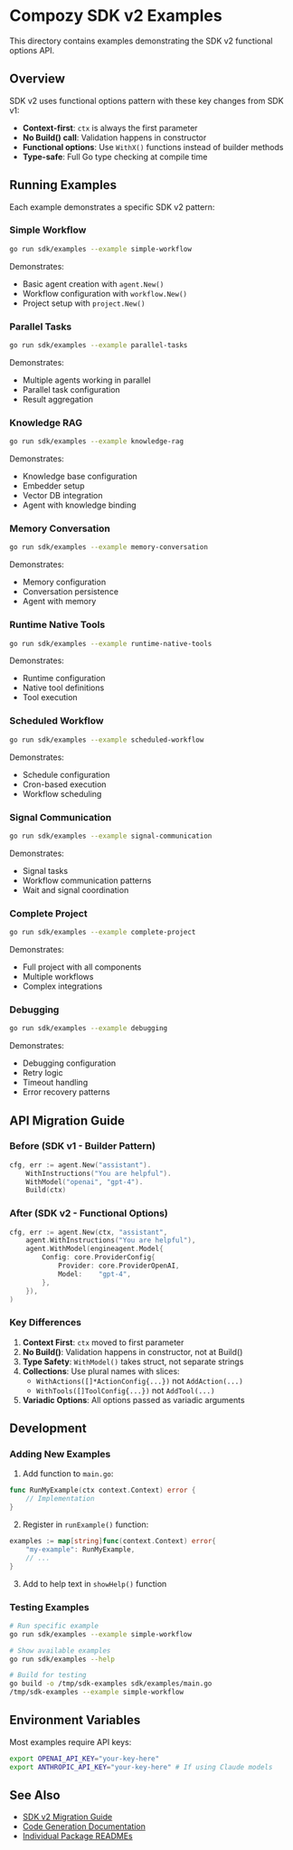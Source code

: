 # Compozy SDK v2 Examples

This directory contains examples demonstrating the SDK v2 functional options API.

## Overview

SDK v2 uses functional options pattern with these key changes from SDK v1:

- **Context-first**: `ctx` is always the first parameter
- **No Build() call**: Validation happens in constructor
- **Functional options**: Use `WithX()` functions instead of builder methods
- **Type-safe**: Full Go type checking at compile time

## Running Examples

Each example demonstrates a specific SDK v2 pattern:

### Simple Workflow

```bash
go run sdk/examples --example simple-workflow
```

Demonstrates:

- Basic agent creation with `agent.New()`
- Workflow configuration with `workflow.New()`
- Project setup with `project.New()`

### Parallel Tasks

```bash
go run sdk/examples --example parallel-tasks
```

Demonstrates:

- Multiple agents working in parallel
- Parallel task configuration
- Result aggregation

### Knowledge RAG

```bash
go run sdk/examples --example knowledge-rag
```

Demonstrates:

- Knowledge base configuration
- Embedder setup
- Vector DB integration
- Agent with knowledge binding

### Memory Conversation

```bash
go run sdk/examples --example memory-conversation
```

Demonstrates:

- Memory configuration
- Conversation persistence
- Agent with memory

### Runtime Native Tools

```bash
go run sdk/examples --example runtime-native-tools
```

Demonstrates:

- Runtime configuration
- Native tool definitions
- Tool execution

### Scheduled Workflow

```bash
go run sdk/examples --example scheduled-workflow
```

Demonstrates:

- Schedule configuration
- Cron-based execution
- Workflow scheduling

### Signal Communication

```bash
go run sdk/examples --example signal-communication
```

Demonstrates:

- Signal tasks
- Workflow communication patterns
- Wait and signal coordination

### Complete Project

```bash
go run sdk/examples --example complete-project
```

Demonstrates:

- Full project with all components
- Multiple workflows
- Complex integrations

### Debugging

```bash
go run sdk/examples --example debugging
```

Demonstrates:

- Debugging configuration
- Retry logic
- Timeout handling
- Error recovery patterns

## API Migration Guide

### Before (SDK v1 - Builder Pattern)

```go
cfg, err := agent.New("assistant").
    WithInstructions("You are helpful").
    WithModel("openai", "gpt-4").
    Build(ctx)
```

### After (SDK v2 - Functional Options)

```go
cfg, err := agent.New(ctx, "assistant",
    agent.WithInstructions("You are helpful"),
    agent.WithModel(engineagent.Model{
        Config: core.ProviderConfig{
            Provider: core.ProviderOpenAI,
            Model:    "gpt-4",
        },
    }),
)
```

### Key Differences

1. **Context First**: `ctx` moved to first parameter
2. **No Build()**: Validation happens in constructor, not at Build()
3. **Type Safety**: `WithModel()` takes struct, not separate strings
4. **Collections**: Use plural names with slices:
   - `WithActions([]*ActionConfig{...})` not `AddAction(...)`
   - `WithTools([]ToolConfig{...})` not `AddTool(...)`
5. **Variadic Options**: All options passed as variadic arguments

## Development

### Adding New Examples

1. Add function to `main.go`:

```go
func RunMyExample(ctx context.Context) error {
    // Implementation
}
```

2. Register in `runExample()` function:

```go
examples := map[string]func(context.Context) error{
    "my-example": RunMyExample,
    // ...
}
```

3. Add to help text in `showHelp()` function

### Testing Examples

```bash
# Run specific example
go run sdk/examples --example simple-workflow

# Show available examples
go run sdk/examples --help

# Build for testing
go build -o /tmp/sdk-examples sdk/examples/main.go
/tmp/sdk-examples --example simple-workflow
```

## Environment Variables

Most examples require API keys:

```bash
export OPENAI_API_KEY="your-key-here"
export ANTHROPIC_API_KEY="your-key-here" # If using Claude models
```

## See Also

- [SDK v2 Migration Guide](../MIGRATION_GUIDE.md)
- [Code Generation Documentation](../internal/codegen/README.md)
- [Individual Package READMEs](../)
